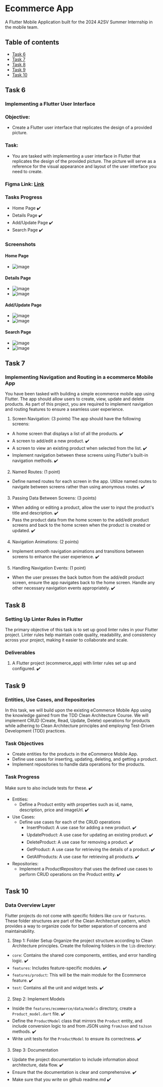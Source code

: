 # Ecommerce App
A Flutter Mobile Application built for the 2024 A2SV Summer Internship in the mobile team.

## Table of contents
- [Task 6](#task-6)
- [Task 7](#task-7)
- [Task 8](#task-8)
- [Task 9](#task-9)
- [Task 10](#task-10)

## Task 6
### Implementing a Flutter User Interface

### Objective: 
- Create a Flutter user interface that replicates the design of a provided picture.

### Task: 
- You are tasked with implementing a user interface in Flutter that replicates the design of the provided picture. The picture will serve as a reference for the visual appearance and layout of the user interface you need to create.

### Figma Link: [Link]([url](https://www.figma.com/file/957Md2CrZ2B9KGjHy8RDcH/Internship?type=design&node-id=1%3A48&mode=design&t=dGzOJNr9pjkmYQog-1))

### Tasks Progress
- Home Page ✔️
- Details Page ✔️
- Add/Update Page ✔️
- Search Page ✔️
  
### Screenshots
#### Home Page
- ![image](https://github.com/user-attachments/assets/4c902287-db27-4b37-b043-41a2f1804ace)

#### Details Page
- ![image](https://github.com/user-attachments/assets/c712be2c-2fb7-46d8-9900-538f04089b06)
- ![image](https://github.com/user-attachments/assets/d1284ec6-6056-4a33-84fb-e6d3f2efbc67)

#### Add/Update Page
- ![image](https://github.com/user-attachments/assets/d11cf34f-f949-490d-9559-3c247ff2ec1a)
- ![image](https://github.com/user-attachments/assets/12a48067-5442-417c-91d4-9dfb221ceaf1)

#### Search Page
- ![image](https://github.com/user-attachments/assets/d53534ad-3a73-413a-9005-c742a4d04e29)
- ![image](https://github.com/user-attachments/assets/f446ae93-98d2-46db-9b55-d6275e3ae538)

## Task 7
### Implementing Navigation and Routing in a ecommerce Mobile App
You have been tasked with building a simple ecommerce mobile app using Flutter. The app should allow users to create, view, update and delete products. As part of this project, you are required to implement navigation and routing features to ensure a seamless user experience.

1. Screen Navigation: (3 points)
The app should have the following screens:
- A home screen that displays a list of all the products. ✔️
- A screen to add/edit a new product. ✔️
- A screen to view an existing product when selected from the list. ✔️
- Implement navigation between these screens using Flutter's built-in navigation methods. ✔️
2. Named Routes: (1 point)
- Define named routes for each screen in the app. Utilize named routes to navigate between screens rather than using anonymous routes. ✔️
3. Passing Data Between Screens: (3 points)
- When adding or editing a product, allow the user to input the product's title and description. ✔️
- Pass the product data from the home screen to the add/edit product screens and back to the home screen when the product is created or updated. ✔️
4. Navigation Animations: (2 points)
- Implement smooth navigation animations and transitions between screens to enhance the user experience. ✔️
5. Handling Navigation Events: (1 point)
- When the user presses the back button from the add/edit product screen, ensure the app navigates back to the home screen. Handle any other necessary navigation events appropriately. ✔️

## Task 8
### Setting Up Linter Rules in Flutter
The primary objective of this task is to set up good linter rules in your Flutter project. Linter rules help maintain code quality, readability, and consistency across your project, making it easier to collaborate and scale.

### Deliverables
1. A Flutter project (ecommerce_app) with linter rules set up and configured. ✔️

## Task 9
### Entities, Use Cases, and Repositories
In this task, we will build upon the existing eCommerce Mobile App using the knowledge gained from the TDD Clean Architecture Course. We will implement CRUD (Create, Read, Update, Delete) operations for products while adhering to Clean Architecture principles and employing Test-Driven Development (TDD) practices.
### Task Objectives
- Create entities for the products in the eCommerce Mobile App.
- Define use cases for inserting, updating, deleting, and getting a product.
- Implement repositories to handle data operations for the products.
### Task Progress
Make sure to also include tests for these. ✔️
- Entities:
  - Define a Product entity with properties such as id, name, description, price and imageUrl. ✔️
- Use Cases:
  - Define use cases for each of the CRUD operations
    - InsertProduct: A use case for adding a new product. ✔️
    - UpdateProduct: A use case for updating an existing product. ✔️
    - DeleteProduct: A use case for removing a product. ✔️
    - GetProduct: A use case for retrieving the details of a product. ✔️
    - GetAllProducts: A use case for retrieving all products. ✔️
- Repositories:
  - Implement a ProductRepository that uses the defined use cases to perform CRUD operations on the Product entity. ✔️

## Task 10
### Data Overview Layer
Flutter projects do not come with specific folders like `core` or `features`. These folder structures are part of the Clean Architecture pattern, which provides a way to organize code for better separation of concerns and maintainability.

1. Step 1: Folder Setup
  Organize the project structure according to Clean Architecture principles. Create the following folders in the `lib` directory:
  - `core`: Contains the shared core components, entities, and error handling logic. ✔️
  - `features`: Includes feature-specific modules. ✔️
  - `features/product`: This will be the main module for the Ecommerce feature. ✔️
  - `test`: Contains all the unit and widget tests. ✔️

2. Step 2: Implement Models
  - Inside the `features/ecommerce/data/models` directory, create a `Product_model.dart` file. ✔️
  - Define the `ProductModel` class that mirrors the `Product` entity, and include conversion logic to and from JSON using `fromJson` and `toJson` methods. ✔️
  - Write unit tests for the `ProductModel` to ensure its correctness. ✔️

3. Step 3: Documentation
- Update the project documentation to include information about architecture, data flow. ✔️
- Ensure that the documentation is clear and comprehensive. ✔️
- Make sure that you write on github readme.md ✔️
